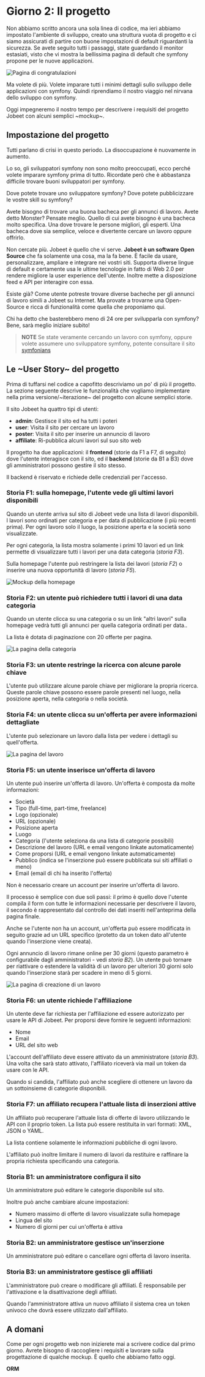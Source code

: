 Giorno 2: Il progetto
=====================

Non abbiamo scritto ancora una sola linea di codice, ma ieri
abbiamo impostato l'ambiente di sviluppo, creato una struttura vuota di progetto e 
ci siamo assicurati di partire con buone impostazioni di default riguardanti la sicurezza.
Se avete seguito tutti i passaggi, state guardando il monitor estasiati, visto che 
vi mostra la bellissima pagina di default che symfony propone per le nuove applicazioni.

![Pagina di congratulazioni](http://www.symfony-project.org/images/jobeet/1_3/01/congratulations.png)

Ma volete di più. Volete imparare tutti i minimi dettagli sullo sviluppo delle applicazioni
con symfony. Quindi riprendiamo il nostro viaggio nel nirvana dello
sviluppo con symfony.

Oggi impegneremo il nostro tempo per descrivere i requisiti del progetto
Jobeet con alcuni semplici ~mockup~.

Impostazione del progetto
-------------------------

Tutti parlano di crisi in questo periodo. La disoccupazione è nuovamente in aumento.

Lo so, gli sviluppatori symfony non sono molto preoccupati, ecco perché volete
imparare symfony prima di tutto. Ricordate però che è abbastanza difficile trovare
buoni sviluppatori per symfony.

Dove potete trovare uno sviluppatore symfony? Dove potete pubblicizzare le vostre skill
su symfony?

Avete bisogno di trovare una buona bacheca per gli annunci di lavoro. Avete detto Monster?
Pensate meglio. Quello di cui avete bisogno è una bacheca molto specifica. Una dove
trovare le persone migliori, gli esperti. Una bacheca dove sia semplice, veloce e divertente
cercare un lavoro oppure offrirlo.

Non cercate più. Jobeet è quello che vi serve. **Jobeet è un software Open Source**
che fa solamente una cosa, ma la fa bene. È facile da usare, personalizzare, ampliare e
integrare nei vostri siti. Supporta diverse lingue di default e certamente usa le ultime
tecnologie in fatto di Web 2.0 per rendere migliore la user experience dell'utente.
Inoltre mette a disposizione feed e API per interagire con essa.

Esiste già? Come utente potreste trovare diverse bacheche per gli annunci di 
lavoro simili a Jobeet su Internet. Ma provate a trovarne una Open-Source e ricca 
di funzionalità come quella che proponiamo qui.

Chi ha detto che basterebbero meno di 24 ore per svilupparla con symfony?
Bene, sarà meglio iniziare subito!

>**NOTE**
>Se state veramente cercando un lavoro con symfony, oppure volete assumere
>uno sviluppatore symfony, potente consultare il sito [symfonians](http://symfonians.net/)

Le ~User Story~ del progetto
--------------------------

Prima di tuffarsi nel codice a capofitto descriviamo un po' di più il progetto.
La sezione seguente descrive le funzionalità che vogliamo implementare nella prima
versione/~iterazione~ del progetto con alcune semplici storie.

Il sito Jobeet ha quattro tipi di utenti:

 * **admin**: Gestisce il sito ed ha tutti i poteri
 * **user**: Visita il sito per cercare un lavoro
 * **poster**: Visita il sito per inserire un annuncio di lavoro
 * **affiliate**: Ri-pubblica alcuni lavori sul suo sito web

Il progetto ha due applicazioni: il **frontend** (storie da F1 a F7, di seguito)
dove l'utente interagisce con il sito, ed il **backend** (storie da B1 a B3) dove
gli amministratori possono gestire il sito stesso.

Il backend è riservato e richiede delle credenziali per l'accesso.

### Storia F1: sulla homepage, l'utente vede gli ultimi lavori disponibili

Quando un utente arriva sul sito di Jobeet vede una lista di lavori disponibili.
I lavori sono ordinati per categoria e per data di pubblicazione (i più recenti prima).
Per ogni lavoro solo il luogo, la posizione aperta e la società sono visualizzate.

Per ogni categoria, la lista mostra solamente i primi 10 lavori ed un link permette
di visualizzare tutti i lavori per una data categoria (*storia F3*).

Sulla homepage l'utente può restringere la lista dei lavori (*storia F2*) o inserire una
nuova opportunità di lavoro (*storia F5*).

![Mockup della homepage](http://www.symfony-project.org/images/jobeet/1_3/02/mockup_homepage.png)

### Storia F2: un utente può richiedere tutti i lavori di una data categoria

Quando un utente clicca su una categoria o su un link "altri lavori" sulla homepage
vedrà tutti gli annunci per quella categoria ordinati per data..

La lista è dotata di paginazione con 20 offerte per pagina.

![La pagina della categoria](http://www.symfony-project.org/images/jobeet/1_3/02/mockup_category.png)

### Storia F3: un utente restringe la ricerca con alcune parole chiave

L'utente può utilizzare alcune parole chiave per migliorare la propria ricerca. Queste
parole chiave possono essere parole presenti nel luogo, nella posizione aperta, nella categoria
o nella società.

### Storia F4: un utente clicca su un'offerta per avere informazioni dettagliate

L'utente può selezionare un lavoro dalla lista per vedere i dettagli su quell'offerta.

![La pagina del lavoro](http://www.symfony-project.org/images/jobeet/1_3/02/mockup_job.png)

### Storia F5: un utente inserisce un'offerta di lavoro

Un utente può inserire un'offerta di lavoro. Un'offerta è composta da molte informazioni:

  * Società
  * Tipo (full-time, part-time, freelance)
  * Logo (opzionale)
  * URL (opzionale)
  * Posizione aperta
  * Luogo
  * Categoria (l'utente seleziona da una lista di categorie possibili)
  * Descrizione del lavoro (URL e email vengono linkate automaticamente)
  * Come proporsi (URL e email vengono linkate automaticamente)
  * Pubblico (indica se l'inserzione può essere pubblicata sui siti affiliati o meno)
  * Email (email di chi ha inserito l'offerta)

Non è necessario creare un account per inserire un'offerta di lavoro.

Il processo è semplice con due soli passi: il primo è quello dove l'utente
compila il form con tutte le informazioni necessarie per descrivere il lavoro, 
il secondo è rappresentato dal controllo dei dati inseriti nell'anteprima della
pagina finale.

Anche se l'utente non ha un account, un'offerta può essere modificata in seguito grazie
ad un URL specifico (protetto da un token dato all'utente quando l'inserzione viene creata).

Ogni annuncio di lavoro rimane online per 30 giorni (questo parametro è configurabile
dagli amministratori - vedi *storia B2*). Un utente può tornare per riattivare o estendere la 
validità di un lavoro per ulteriori 30 giorni solo quando l'inserzione starà per scadere
in meno di 5 giorni.

![La pagina di creazione di un lavoro](http://www.symfony-project.org/images/jobeet/1_3/02/mockup_post.png)

### Storia F6: un utente richiede l'affiliazione

Un utente deve far richiesta per l'affiliazione ed essere autorizzato per usare
le API di Jobeet. Per proporsi deve fornire le seguenti informazioni:

  * Nome
  * Email
  * URL del sito web

L'account dell'affiliato deve essere attivato da un amministratore (*storia B3*).
Una volta che sarà stato attivato, l'affiliato riceverà via mail un token da usare 
con le API.

Quando si candida, l'affiliato può anche scegliere di ottenere un lavoro da
un sottoinsieme di categorie disponibili.


### Storia F7: un affiliato recupera l'attuale lista di inserzioni attive

Un affiliato può recuperare l'attuale lista di offerte di lavoro utilizzando
le API con il proprio token. La lista può essere restituita in vari formati:
XML, JSON o YAML.

La lista contiene solamente le informazioni pubbliche di ogni lavoro.

L'affiliato può inoltre limitare il numero di lavori da restituire e raffinare
la propria richiesta specificando una categoria.

### Storia B1: un amministratore configura il sito

Un amministratore può editare le categorie disponibile sul sito.

Inoltre può anche cambiare alcune impostazioni:

  * Numero massimo di offerte di lavoro visualizzate sulla homepage
  * Lingua del sito
  * Numero di giorni per cui un'offerta è attiva

### Storia B2: un amministratore gestisce un'inserzione

Un amministratore può editare o cancellare ogni offerta di lavoro inserita.

### Storia B3: un amministratore gestisce gli affiliati

L'amministratore può creare o modificare gli affiliati. È responsabile per l'attivazione e 
la disattivazione degli affiliati.

Quando l'amministratore attiva un nuovo affiliato il sistema crea un token univoco
che dovrà essere utilizzato dall'affiliato.

A domani
--------

Come per ogni progetto web non inizierete mai a scrivere codice dal primo giorno.
Avrete bisogno di raccogliere i requisiti e lavorare sulla progettazione di qualche mockup.
È quello che abbiamo fatto oggi.

__ORM__
